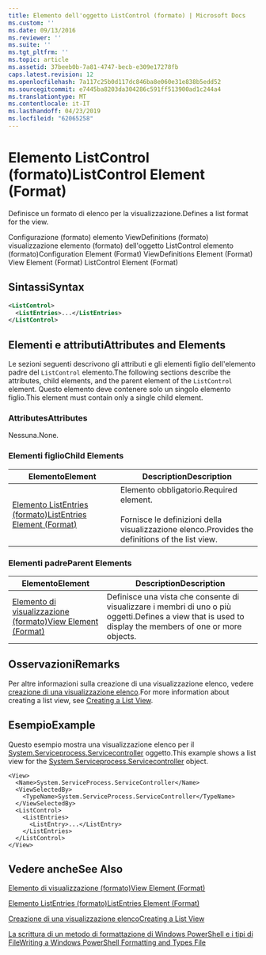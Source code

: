 ```yaml
---
title: Elemento dell'oggetto ListControl (formato) | Microsoft Docs
ms.custom: ''
ms.date: 09/13/2016
ms.reviewer: ''
ms.suite: ''
ms.tgt_pltfrm: ''
ms.topic: article
ms.assetid: 37beeb0b-7a81-4747-becb-e309e17278fb
caps.latest.revision: 12
ms.openlocfilehash: 7a117c25b0d117dc846ba8e060e31e838b5edd52
ms.sourcegitcommit: e7445ba8203da304286c591ff513900ad1c244a4
ms.translationtype: MT
ms.contentlocale: it-IT
ms.lasthandoff: 04/23/2019
ms.locfileid: "62065258"
---
```

# <a name="listcontrol-element-format"></a><span data-ttu-id="6bab0-102">Elemento ListControl (formato)</span><span class="sxs-lookup"><span data-stu-id="6bab0-102">ListControl Element (Format)</span></span>

<span data-ttu-id="6bab0-103">Definisce un formato di elenco per la visualizzazione.</span><span class="sxs-lookup"><span data-stu-id="6bab0-103">Defines a list format for the view.</span></span>

<span data-ttu-id="6bab0-104">Configurazione (formato) elemento ViewDefinitions (formato) visualizzazione elemento (formato) dell'oggetto ListControl elemento (formato)</span><span class="sxs-lookup"><span data-stu-id="6bab0-104">Configuration Element (Format) ViewDefinitions Element (Format) View Element (Format) ListControl Element (Format)</span></span>

## <a name="syntax"></a><span data-ttu-id="6bab0-105">Sintassi</span><span class="sxs-lookup"><span data-stu-id="6bab0-105">Syntax</span></span>

```xml
<ListControl>
  <ListEntries>...</ListEntries>
</ListControl>

```

## <a name="attributes-and-elements"></a><span data-ttu-id="6bab0-106">Elementi e attributi</span><span class="sxs-lookup"><span data-stu-id="6bab0-106">Attributes and Elements</span></span>

<span data-ttu-id="6bab0-107">Le sezioni seguenti descrivono gli attributi e gli elementi figlio dell'elemento padre del `ListControl` elemento.</span><span class="sxs-lookup"><span data-stu-id="6bab0-107">The following sections describe the attributes, child elements, and the parent element of the `ListControl` element.</span></span> <span data-ttu-id="6bab0-108">Questo elemento deve contenere solo un singolo elemento figlio.</span><span class="sxs-lookup"><span data-stu-id="6bab0-108">This element must contain only a single child element.</span></span>

### <a name="attributes"></a><span data-ttu-id="6bab0-109">Attributes</span><span class="sxs-lookup"><span data-stu-id="6bab0-109">Attributes</span></span>

<span data-ttu-id="6bab0-110">Nessuna.</span><span class="sxs-lookup"><span data-stu-id="6bab0-110">None.</span></span>

### <a name="child-elements"></a><span data-ttu-id="6bab0-111">Elementi figlio</span><span class="sxs-lookup"><span data-stu-id="6bab0-111">Child Elements</span></span>

|<span data-ttu-id="6bab0-112">Elemento</span><span class="sxs-lookup"><span data-stu-id="6bab0-112">Element</span></span>|<span data-ttu-id="6bab0-113">Description</span><span class="sxs-lookup"><span data-stu-id="6bab0-113">Description</span></span>|
|-------------|-----------------|
|[<span data-ttu-id="6bab0-114">Elemento ListEntries (formato)</span><span class="sxs-lookup"><span data-stu-id="6bab0-114">ListEntries Element (Format)</span></span>](./listentries-element-for-listcontrol-format.md)|<span data-ttu-id="6bab0-115">Elemento obbligatorio.</span><span class="sxs-lookup"><span data-stu-id="6bab0-115">Required element.</span></span><br /><br /> <span data-ttu-id="6bab0-116">Fornisce le definizioni della visualizzazione elenco.</span><span class="sxs-lookup"><span data-stu-id="6bab0-116">Provides the definitions of the list view.</span></span>|

### <a name="parent-elements"></a><span data-ttu-id="6bab0-117">Elementi padre</span><span class="sxs-lookup"><span data-stu-id="6bab0-117">Parent Elements</span></span>

|<span data-ttu-id="6bab0-118">Elemento</span><span class="sxs-lookup"><span data-stu-id="6bab0-118">Element</span></span>|<span data-ttu-id="6bab0-119">Description</span><span class="sxs-lookup"><span data-stu-id="6bab0-119">Description</span></span>|
|-------------|-----------------|
|[<span data-ttu-id="6bab0-120">Elemento di visualizzazione (formato)</span><span class="sxs-lookup"><span data-stu-id="6bab0-120">View Element (Format)</span></span>](./view-element-format.md)|<span data-ttu-id="6bab0-121">Definisce una vista che consente di visualizzare i membri di uno o più oggetti.</span><span class="sxs-lookup"><span data-stu-id="6bab0-121">Defines a view that is used to display the members of one or more objects.</span></span>|

## <a name="remarks"></a><span data-ttu-id="6bab0-122">Osservazioni</span><span class="sxs-lookup"><span data-stu-id="6bab0-122">Remarks</span></span>

<span data-ttu-id="6bab0-123">Per altre informazioni sulla creazione di una visualizzazione elenco, vedere [creazione di una visualizzazione elenco](./creating-a-list-view.md).</span><span class="sxs-lookup"><span data-stu-id="6bab0-123">For more information about creating a list view, see [Creating a List View](./creating-a-list-view.md).</span></span>

## <a name="example"></a><span data-ttu-id="6bab0-124">Esempio</span><span class="sxs-lookup"><span data-stu-id="6bab0-124">Example</span></span>

<span data-ttu-id="6bab0-125">Questo esempio mostra una visualizzazione elenco per il [System.Serviceprocess.Servicecontroller](/dotnet/api/System.ServiceProcess.ServiceController) oggetto.</span><span class="sxs-lookup"><span data-stu-id="6bab0-125">This example shows a list view for the [System.Serviceprocess.Servicecontroller](/dotnet/api/System.ServiceProcess.ServiceController) object.</span></span>

```
<View>
  <Name>System.ServiceProcess.ServiceController</Name>
  <ViewSelectedBy>
    <TypeName>System.ServiceProcess.ServiceController</TypeName>
  </ViewSelectedBy>
  <ListControl>
    <ListEntries>
      <ListEntry>...</ListEntry>
    </ListEntries>
  </ListControl>
</View>
```

## <a name="see-also"></a><span data-ttu-id="6bab0-126">Vedere anche</span><span class="sxs-lookup"><span data-stu-id="6bab0-126">See Also</span></span>

[<span data-ttu-id="6bab0-127">Elemento di visualizzazione (formato)</span><span class="sxs-lookup"><span data-stu-id="6bab0-127">View Element (Format)</span></span>](./view-element-format.md)

[<span data-ttu-id="6bab0-128">Elemento ListEntries (formato)</span><span class="sxs-lookup"><span data-stu-id="6bab0-128">ListEntries Element (Format)</span></span>](./listentries-element-for-listcontrol-format.md)

[<span data-ttu-id="6bab0-129">Creazione di una visualizzazione elenco</span><span class="sxs-lookup"><span data-stu-id="6bab0-129">Creating a List View</span></span>](./creating-a-list-view.md)

[<span data-ttu-id="6bab0-130">La scrittura di un metodo di formattazione di Windows PowerShell e i tipi di File</span><span class="sxs-lookup"><span data-stu-id="6bab0-130">Writing a Windows PowerShell Formatting and Types File</span></span>](./writing-a-powershell-formatting-file.md)
